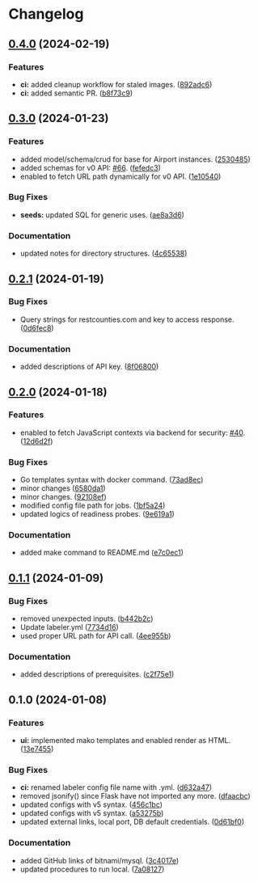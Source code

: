 # Changelog

## [0.4.0](https://github.com/hwakabh/random-travelers/compare/v0.3.0...v0.4.0) (2024-02-19)


### Features

* **ci:** added cleanup workflow for staled images. ([892adc6](https://github.com/hwakabh/random-travelers/commit/892adc65bb50eeb6fc120d36bdab5dbac9014901))
* **ci:** added semantic PR. ([b8f73c9](https://github.com/hwakabh/random-travelers/commit/b8f73c9734897e205c76233e2f145082b529085a))

## [0.3.0](https://github.com/hwakabh/random-travelers/compare/v0.2.1...v0.3.0) (2024-01-23)


### Features

* added model/schema/crud for base for Airport instances. ([2530485](https://github.com/hwakabh/random-travelers/commit/2530485438624c46ff9594bca38e50ba65d612d0))
* added schemas for v0 API: [#66](https://github.com/hwakabh/random-travelers/issues/66). ([fefedc3](https://github.com/hwakabh/random-travelers/commit/fefedc3a423a4cbb090500ed0f0a613319bfe811))
* enabled to fetch URL path dynamically for v0 API. ([1e10540](https://github.com/hwakabh/random-travelers/commit/1e10540be102a0c2b42867ab473e6ecb76f9a80c))


### Bug Fixes

* **seeds:** updated SQL for generic uses. ([ae8a3d6](https://github.com/hwakabh/random-travelers/commit/ae8a3d63f5768f2bdf869943271188dce48b69ac))


### Documentation

* updated notes for directory structures. ([4c65538](https://github.com/hwakabh/random-travelers/commit/4c655384f9a2509bd7949a1776fe3b2f0384b509))

## [0.2.1](https://github.com/hwakabh/random-travelers/compare/v0.2.0...v0.2.1) (2024-01-19)


### Bug Fixes

* Query strings for restcounties.com and key to access response. ([0d6fec8](https://github.com/hwakabh/random-travelers/commit/0d6fec8f3530fac4400a47e3ac725561e00a3053))


### Documentation

* added descriptions of API key. ([8f06800](https://github.com/hwakabh/random-travelers/commit/8f06800b64597d7d7b326e251addbdcd091b8902))

## [0.2.0](https://github.com/hwakabh/random-travelers/compare/v0.1.1...v0.2.0) (2024-01-18)


### Features

* enabled to fetch JavaScript contexts via backend for security: [#40](https://github.com/hwakabh/random-travelers/issues/40). ([12d6d2f](https://github.com/hwakabh/random-travelers/commit/12d6d2f762431ad73736138f6034a75364f3627c))


### Bug Fixes

* Go templates syntax with docker command. ([73ad8ec](https://github.com/hwakabh/random-travelers/commit/73ad8eca4d1390ac958cfda8ffd4e05d6f23cfd5))
* minor changes ([6580da1](https://github.com/hwakabh/random-travelers/commit/6580da1a9f0c07344612e4651e8e30f323934291))
* minor changes. ([92108ef](https://github.com/hwakabh/random-travelers/commit/92108ef78a5b295852ca12546caea3bc63ee9e54))
* modified config file path for jobs. ([1bf5a24](https://github.com/hwakabh/random-travelers/commit/1bf5a24d6f080c5fb01b5278588fa9bef8cd64c9))
* updated logics of readiness probes. ([9e619a1](https://github.com/hwakabh/random-travelers/commit/9e619a19ca09382710586af1a495d91e55dff1d3))


### Documentation

* added make command to README.md ([e7c0ec1](https://github.com/hwakabh/random-travelers/commit/e7c0ec1486e865c6c8a3ca68cda5482be47e7bb5))

## [0.1.1](https://github.com/hwakabh/random-travelers/compare/v0.1.0...v0.1.1) (2024-01-09)


### Bug Fixes

* removed unexpected inputs. ([b442b2c](https://github.com/hwakabh/random-travelers/commit/b442b2c86c8c68ca82718063d4003bfe46ab4c05))
* Update labeler.yml ([7734d16](https://github.com/hwakabh/random-travelers/commit/7734d16e689b4f4eff50aaecd78a238f9dec6b4b))
* used proper URL path for API call. ([4ee955b](https://github.com/hwakabh/random-travelers/commit/4ee955b3e1c43f59154917386103badde36ca3f7))


### Documentation

* added descriptions of prerequisites. ([c2f75e1](https://github.com/hwakabh/random-travelers/commit/c2f75e1a67fd7d1340c10b1a0722b217295f842f))

## 0.1.0 (2024-01-08)


### Features

* **ui:** implemented mako templates and enabled render as HTML. ([13e7455](https://github.com/hwakabh/random-travelers/commit/13e745538a789bc3aed39458c173f0365ae55271))


### Bug Fixes

* **ci:** renamed labeler config file name with .yml. ([d632a47](https://github.com/hwakabh/random-travelers/commit/d632a47fe2badf675d5e19fc577623caf65824b0))
* removed jsonify() since Flask have not imported any more. ([dfaacbc](https://github.com/hwakabh/random-travelers/commit/dfaacbc28ae4a0c844ecf73247a79cf4e701411c))
* updated configs with v5 syntax. ([456c1bc](https://github.com/hwakabh/random-travelers/commit/456c1bcdd43c5f6e6980f10fcb64c22feca6de6c))
* updated configs with v5 syntax. ([a53275b](https://github.com/hwakabh/random-travelers/commit/a53275b829b077f77a058f140da74a81fad5e1a1))
* updated external links, local port, DB default credentials. ([0d61bf0](https://github.com/hwakabh/random-travelers/commit/0d61bf0df951363d33f617dddbd8b4462cddd319))


### Documentation

* added GitHub links of bitnami/mysql. ([3c4017e](https://github.com/hwakabh/random-travelers/commit/3c4017e30723028454081dcdc3816f273c87a9f9))
* updated procedures to run local. ([7a08127](https://github.com/hwakabh/random-travelers/commit/7a0812750537b772206b2fd9a5962ed6b9ab2ef3))

